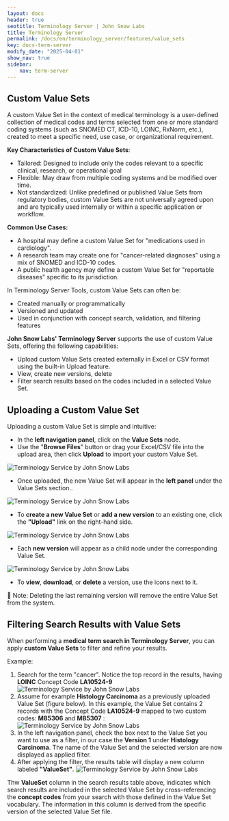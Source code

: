 ```yaml
---
layout: docs
header: true
seotitle: Terminology Server | John Snow Labs
title: Terminology Server 
permalink: /docs/en/terminology_server/features/value_sets
key: docs-term-server
modify_date: "2025-04-01"
show_nav: true
sidebar:
    nav: term-server
---
```


## Custom Value Sets

A custom Value Set in the context of medical terminology is a user-defined collection of medical codes and terms selected from one or more standard coding systems (such as SNOMED CT, ICD-10, LOINC, RxNorm, etc.), created to meet a specific need, use case, or organizational requirement.

**Key Characteristics of Custom Value Sets**:
* Tailored: Designed to include only the codes relevant to a specific clinical, research, or operational goal
* Flexible: May draw from multiple coding systems and be modified over time.
* Not standardized: Unlike predefined or published Value Sets from regulatory bodies, custom Value Sets are not universally agreed upon and are typically used internally or within a specific application or workflow.

**Common Use Cases:**
* A hospital may define a custom Value Set for "medications used in cardiology".
* A research team may create one for "cancer-related diagnoses" using a mix of SNOMED and ICD-10 codes.
* A public health agency may define a custom Value Set for "reportable diseases" specific to its jurisdiction.

In Terminology Server Tools, custom Value Sets can often be:
* Created manually or programmatically
* Versioned and updated
* Used in conjunction with concept search, validation, and filtering features

**John Snow Labs' Terminology Server** supports the use of custom Value Sets, offering the following capabilities:
* Upload custom Value Sets created externally in Excel or CSV format using the built-in Upload feature.
* View, create new versions, delete
* Filter search results based on the codes included in a selected Value Set.

## Uploading a Custom Value Set

Uploading a custom Value Set is simple and intuitive:
* In the **left navigation panel**, click on the **Value Sets** node.
* Use the "**Browse Files**" button or drag your Excel/CSV file into the upload area, then click **Upload** to import your custom Value Set.

![Terminology Service by John Snow Labs](/assets/images/term_server/Upload_VS_firsttime.png)

* Once uploaded, the new Value Set will appear in the **left panel** under the Value Sets section..

![Terminology Service by John Snow Labs](/assets/images/term_server/Upload_VS_consecutive.png)

* To **create a new Value Set** or **add a new version** to an existing one, click the **"Upload"** link on the right-hand side.

![Terminology Service by John Snow Labs](/assets/images/term_server/Upload_VS_consecutive_newVersion.png)

* Each **new version** will appear as a child node under the corresponding Value Set.   

![Terminology Service by John Snow Labs](/assets/images/term_server/VS_Versions.png)

* To **view**, **download**, or **delete** a version, use the icons next to it.

🔴 Note: Deleting the last remaining version will remove the entire Value Set from the system.

## Filtering Search Results with Value Sets

When performing a **medical term search in Terminology Server**, you can apply **custom Value Sets** to filter and refine your results.

Example: 
1. Search for the term "cancer". Notice the top record in the results, having **LOINC** Concept Code **LA10524-9** 
![Terminology Service by John Snow Labs](/assets/images/term_server/SearchResultsForVSFilter.png)
2. Assume for example **Histology Carcinoma** as a previously uploaded Value Set (figure below). In this example, the Value Set contains 2 records with the Concept Code **LA10524-9** mapped to two custom codes: **M85306** and **M85307** :
![Terminology Service by John Snow Labs](/assets/images/term_server/HistoryOfCarcinomaVS.png)  
3. In the left navigation panel, check the box next to the Value Set you want to use as a filter, in our case the **Version 1** under **Histology Carcinoma**. The name of the Value Set and the selected version are now displayed as applied filter.  
4. After applying the filter, the results table will display a new column labeled **"ValueSet"**. ![Terminology Service by John Snow Labs](/assets/images/term_server/FilteredResultsByVS.png)

Thw **ValueSet** column in the search results table above, indicates which search results are included in the selected Value Set by cross-referencing the **concept codes** from your search with those defined in the Value Set vocabulary.
The information in this column is derived from the specific version of the selected Value Set file.     
